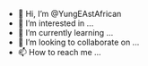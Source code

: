 - 👋 Hi, I’m @YungEAstAfrican
- 👀 I’m interested in ...
- 🌱 I’m currently learning ...
- 💞️ I’m looking to collaborate on ...
- 📫 How to reach me ...

<!---
YungEAstAfrican/YungEAstAfrican is a ✨ special ✨ repository because its `README.md` (this file) appears on your GitHub profile.
You can click the Preview link to take a look at your changes.
--->
